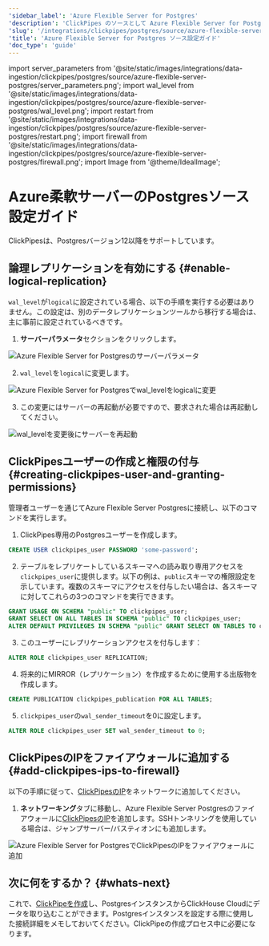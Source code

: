 ```yaml
---
'sidebar_label': 'Azure Flexible Server for Postgres'
'description': 'ClickPipes のソースとして Azure Flexible Server for Postgres を設定します'
'slug': '/integrations/clickpipes/postgres/source/azure-flexible-server-postgres'
'title': 'Azure Flexible Server for Postgres ソース設定ガイド'
'doc_type': 'guide'
---
```


import server_parameters from '@site/static/images/integrations/data-ingestion/clickpipes/postgres/source/azure-flexible-server-postgres/server_parameters.png';
import wal_level from '@site/static/images/integrations/data-ingestion/clickpipes/postgres/source/azure-flexible-server-postgres/wal_level.png';
import restart from '@site/static/images/integrations/data-ingestion/clickpipes/postgres/source/azure-flexible-server-postgres/restart.png';
import firewall from '@site/static/images/integrations/data-ingestion/clickpipes/postgres/source/azure-flexible-server-postgres/firewall.png';
import Image from '@theme/IdealImage';


# Azure柔軟サーバーのPostgresソース設定ガイド

ClickPipesは、Postgresバージョン12以降をサポートしています。

## 論理レプリケーションを有効にする {#enable-logical-replication}

`wal_level`が`logical`に設定されている場合、以下の手順を実行する必要はありません。この設定は、別のデータレプリケーションツールから移行する場合は、主に事前に設定されているべきです。

1. **サーバーパラメータ**セクションをクリックします。

<Image img={server_parameters} alt="Azure Flexible Server for Postgresのサーバーパラメータ" size="lg" border/>

2. `wal_level`を`logical`に変更します。

<Image img={wal_level} alt="Azure Flexible Server for Postgresでwal_levelをlogicalに変更" size="lg" border/>

3. この変更にはサーバーの再起動が必要ですので、要求された場合は再起動してください。

<Image img={restart} alt="wal_levelを変更後にサーバーを再起動" size="lg" border/>

## ClickPipesユーザーの作成と権限の付与 {#creating-clickpipes-user-and-granting-permissions}

管理者ユーザーを通じてAzure Flexible Server Postgresに接続し、以下のコマンドを実行します。

1. ClickPipes専用のPostgresユーザーを作成します。

```sql
CREATE USER clickpipes_user PASSWORD 'some-password';
```

2. テーブルをレプリケートしているスキーマへの読み取り専用アクセスを`clickpipes_user`に提供します。以下の例は、`public`スキーマの権限設定を示しています。複数のスキーマにアクセスを付与したい場合は、各スキーマに対してこれらの3つのコマンドを実行できます。

```sql
GRANT USAGE ON SCHEMA "public" TO clickpipes_user;
GRANT SELECT ON ALL TABLES IN SCHEMA "public" TO clickpipes_user;
ALTER DEFAULT PRIVILEGES IN SCHEMA "public" GRANT SELECT ON TABLES TO clickpipes_user;
```

3. このユーザーにレプリケーションアクセスを付与します：

```sql
ALTER ROLE clickpipes_user REPLICATION;
```

4. 将来的にMIRROR（レプリケーション）を作成するために使用する出版物を作成します。

```sql
CREATE PUBLICATION clickpipes_publication FOR ALL TABLES;
```

5. `clickpipes_user`の`wal_sender_timeout`を0に設定します。

```sql
ALTER ROLE clickpipes_user SET wal_sender_timeout to 0;
```

## ClickPipesのIPをファイアウォールに追加する {#add-clickpipes-ips-to-firewall}

以下の手順に従って、[ClickPipesのIP](../../index.md#list-of-static-ips)をネットワークに追加してください。

1. **ネットワーキング**タブに移動し、Azure Flexible Server Postgresのファイアウォールに[ClickPipesのIP](../../index.md#list-of-static-ips)を追加します。SSHトンネリングを使用している場合は、ジャンプサーバー/バスティオンにも追加します。

<Image img={firewall} alt="Azure Flexible Server for PostgresでClickPipesのIPをファイアウォールに追加" size="lg"/>

## 次に何をするか？ {#whats-next}

これで、[ClickPipeを作成](../index.md)し、PostgresインスタンスからClickHouse Cloudにデータを取り込むことができます。Postgresインスタンスを設定する際に使用した接続詳細をメモしておいてください。ClickPipeの作成プロセス中に必要になります。
